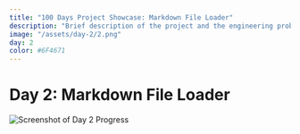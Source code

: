 ```yaml
---
title: "100 Days Project Showcase: Markdown File Loader"
description: "Brief description of the project and the engineering problem solved."
image: "/assets/day-2/2.png"
day: 2
color: #6F4671
---
```


# Day 2: Markdown File Loader

![Screenshot of Day 2 Progress](/assets/day-2/2.png)
